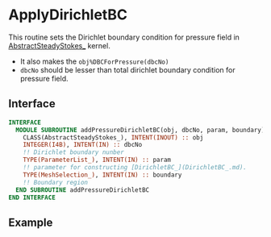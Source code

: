 # ApplyDirichletBC

This routine sets the Dirichlet boundary condition for pressure field in [AbstractSteadyStokes_](../AbstractSteadyStokes/AbstractSteadyStokes_.md) kernel.

- It also makes the `obj%DBCForPressure(dbcNo)`
- `dbcNo` should be lesser than total dirichlet boundary condition for pressure field.

## Interface

```fortran
INTERFACE
  MODULE SUBROUTINE addPressureDirichletBC(obj, dbcNo, param, boundary)
    CLASS(AbstractSteadyStokes_), INTENT(INOUT) :: obj
    INTEGER(I4B), INTENT(IN) :: dbcNo
    !! Dirichlet boundary nunber
    TYPE(ParameterList_), INTENT(IN) :: param
    !! parameter for constructing [DirichletBC_](DirichletBC_.md).
    TYPE(MeshSelection_), INTENT(IN) :: boundary
    !! Boundary region
  END SUBROUTINE addPressureDirichletBC
END INTERFACE
```

## Example
